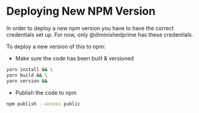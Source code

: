 # Deploying New NPM Version

In order to deploy a new npm version you have to have the correct credentials
set up. For now, only @diminishedprime has these credentials.

To deploy a new version of this to npm:

+ Make sure the code has been built & versioned
```bash
yarn install && \
yarn build && \
yarn version &&
```

+ Publish the code to npm
```bash
npm publish --access public
```
